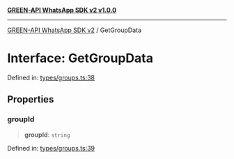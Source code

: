 [**GREEN-API WhatsApp SDK v2 v1.0.0**](../README.md)

***

[GREEN-API WhatsApp SDK v2](../globals.md) / GetGroupData

# Interface: GetGroupData

Defined in: [types/groups.ts:38](https://github.com/green-api/whatsapp-api-client-js-v2/blob/6c31521abaa4e85365f3538298181cae99417bce/src/types/groups.ts#L38)

## Properties

### groupId

> **groupId**: `string`

Defined in: [types/groups.ts:39](https://github.com/green-api/whatsapp-api-client-js-v2/blob/6c31521abaa4e85365f3538298181cae99417bce/src/types/groups.ts#L39)
